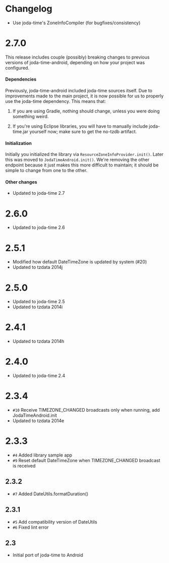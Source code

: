 # Changelog

* Use joda-time's ZoneInfoCompiler (for bugfixes/consistency)

# 2.7.0

This release includes couple (possibly) breaking changes to previous versions of joda-time-android, depending on how
your project was configured.

#### Dependencies

Previously, joda-time-android included joda-time sources itself. Due to improvements made to the main project, it is
now possible for us to properly use the joda-time dependency. This means that:

1. If you are using Gradle, nothing should change, unless you were doing something weird.

2. If you're using Eclipse libraries, you will have to manually include joda-time.jar yourself now; make sure to
   get the no-tzdb artifact.

#### Initialization

Initially you initialized the library via `ResourceZoneInfoProvider.init()`. Later this was moved to
`JodaTimeAndroid.init()`. We're removing the other endpoint because it just makes this more difficult to
maintain; it should be simple to change from one to the other.

#### Other changes

* Updated to joda-time 2.7

# 2.6.0

* Updated to joda-time 2.6

# 2.5.1

* Modified how default DateTimeZone is updated by system (#20)
* Updated to tzdata 2014j

# 2.5.0

* Updated to joda-time 2.5
* Updated to tzdata 2014i

# 2.4.1

* Updated to tzdata 2014h

# 2.4.0

* Updated to joda-time 2.4

# 2.3.4

* `#10` Receive TIMEZONE_CHANGED broadcasts only when running, add JodaTimeAndroid.init
* Updated to tzdata 2014e

# 2.3.3

* `#4` Added library sample app
* `#9` Reset default DateTimeZone when TIMEZONE_CHANGED broadcast is received

## 2.3.2

* `#7` Added DateUtils.formatDuration()

## 2.3.1

* `#5` Add compatibility version of DateUtils
* `#6` Fixed lint error

## 2.3

* Initial port of joda-time to Android